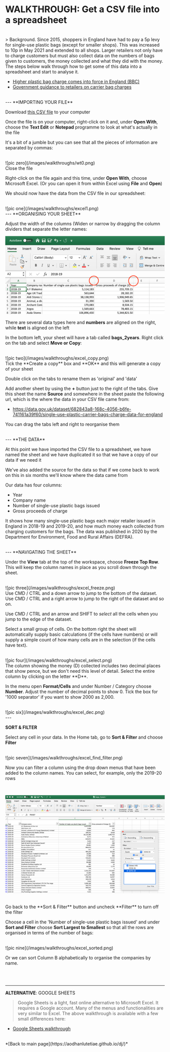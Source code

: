 # WALKTHROUGH: Get a CSV file into a spreadsheet

<br />
> Background. Since 2015, shoppers in England have had to pay a 5p levy for single-use plastic bags (except for smaller shops). This was increased to 10p in May 2021 and extended to all shops. Larger retailers not only have to charge customers but must also collect data on the numbers of bags given to customers, the money collected and what they did with the money. The steps below walk through how to get some of this data into a spreadsheet and start to analyse it.

- [Higher plastic bag charge comes into force in England (BBC)](https://www.bbc.co.uk/news/business-57193108)
- [Government guidance to retailers on carrier bag charges](https://www.gov.uk/guidance/carrier-bag-charges-retailers-responsibilities)

<br />
---
**IMPORTING YOUR FILE**

Download [this CSV file](csvs/bags_2years.csv) to your computer

Once the file is on your computer, right-click on it and, under **Open With**, choose the **Text Edit** or **Notepad** programme to look at what's actually in the file

It's a bit of a jumble but you can see that all the pieces of information are separated by commas:

<br />
![pic zero](/images/walkthroughs/wt0.png)

<br />
Close the file

Right-click on the file again and this time, under **Open With**, choose Microsoft Excel. (Or you can open it from within Excel using **File** and **Open**)

We should now have the data from the CSV file in our spreadsheet:

<br />
![pic one](/images/walkthroughs/excel1.png)

<br />
---
**ORGANISING YOUR SHEET**

Adjust the width of the columns (Widen or narrow by dragging the column dividers that separate the letter names:

![widen](/images/walkthroughs/widen.png)

There are several data types here and **numbers** are aligned on the right, while **text** is aligned on the left

In the bottom left, your sheet will have a tab called **bags_2years**. Right click on the tab and select **Move or Copy**:

<br />
![pic two](/images/walkthroughs/excel_copy.png)

<br />
Tick the **Create a copy** box and **OK** and this will generate a copy of your sheet

Double click on the tabs to rename them as 'original' and 'data'

Add another sheet by using the **+** button just to the right of the tabs. Give this sheet the name **Source** and somewhere in the sheet paste the following url, which is the where the data in your CSV file came from:

- https://data.gov.uk/dataset/682843a8-168c-4056-b6fe-741161a39f60/single-use-plastic-carrier-bags-charge-data-for-england

You can drag the tabs left and right to reorganise them

<br />
---
**THE DATA**

At this point we have imported the CSV file to a spreadsheet, we have named the sheet and we have duplicated it so that we have a copy of our data if we need it

We've also added the source for the data so that if we come back to work on this in six months we'll know where the data came from

Our data has four columns:

- Year
- Company name
- Number of single-use plastic bags issued
- Gross proceeds of charge

It shows how many single-use plastic bags each major retailer issued in England in 2018-19 and 2019-20, and how much money each collected from charging customers for the bags. The data was published in 2020 by the Department for Environment, Food and Rural Affairs (DEFRA).

<br />
---
**NAVIGATING THE SHEET**

Under the **View** tab at the top of the workspace, choose **Freeze Top Row**. This will keep the column names in place as you scroll down through the sheet.

<br />
![pic three](/images/walkthroughs/excel_freeze.png)

<br />
Use CMD / CTRL and a down arrow to jump to the bottom of the dataset. Use CMD / CTRL and a right arrow to jump to the right of the dataset and so on.

Use CMD / CTRL and an arrow and SHIFT to *select* all the cells when you jump to the edge of the dataset.

Select a small group of cells. On the bottom right the sheet will automatically supply basic calculations (if the cells have numbers) or will supply a simple count of how many cells are in the selection (if the cells have text).

<br />
![pic four](/images/walkthroughs/excel_select.png)

<br />
The column showing the money (D) collected includes two decimal places that show pence, but we don't need this level of detail. Select the entire column by clicking on the letter **D**.

In the menu open **Format/Cells** and under Number / Category choose **Number**. Adjust the number of decimal points to show 0. Tick the box for '1000 separator' if you want to show 2000 as 2,000.

<br />
![pic six](/images/walkthroughs/excel_dec.png)

<br />
---

**SORT & FILTER**

Select any cell in your data. In the Home tab, go to **Sort & Filter** and choose **Filter**

<br />
![pic seven](/images/walkthroughs/excel_find_filter.png)

<br />

Now you can filter a column using the drop down menus that have been added to the column names. You can select, for example, only the 2019-20 rows

<br />

![pic filter](/images/walkthroughs/excel_filter.png)

<br />
Go back to the **Sort & Filter** button and uncheck **Filter** to turn off the filter

Choose a cell in the 'Number of single-use plastic bags issued' and under **Sort and Filter** choose **Sort Largest to Smallest** so that all the rows are organised in terms of the number of bags:

<br />
![pic nine](/images/walkthroughs/excel_sorted.png)


Or we can sort Column B alphabetically to organise the companies by name.

<br />
<br />

---

**ALTERNATIVE**: GOOGLE SHEETS
> Google Sheets is a light, fast online alternative to Microsoft Excel. It requires a Google account. Many of the menus and functionalities are very similar to Excel. The above walkthrough is available with a few small differences here:

- [Google Sheets walkthrough](https://aodhanlutetiae.github.io/dj/sheets)

<br />
*[Back to main page](https://aodhanlutetiae.github.io/dj/)*
